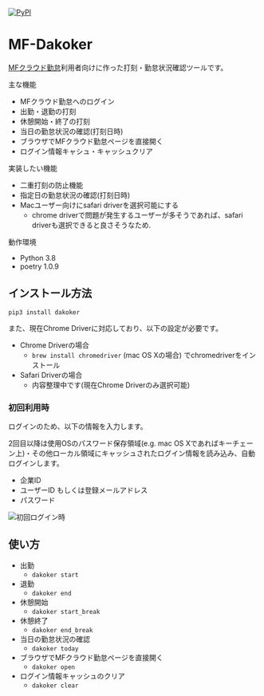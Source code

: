 [![PyPI](https://img.shields.io/pypi/v/dakoker.svg)](https://pypi.python.org/pypi/dakoker)

MF-Dakoker
=======

[MFクラウド勤怠](https://biz.moneyforward.com/attendance)利用者向けに作った打刻・勤怠状況確認ツールです。

主な機能
- MFクラウド勤怠へのログイン
- 出勤・退勤の打刻
- 休憩開始・終了の打刻
- 当日の勤怠状況の確認(打刻日時)
- ブラウザでMFクラウド勤怠ページを直接開く
- ログイン情報キャシュ・キャッシュクリア

実装したい機能
- 二重打刻の防止機能
- 指定日の勤怠状況の確認(打刻日時)
- Macユーザー向けにsafari driverを選択可能にする
  - chrome driverで問題が発生するユーザーが多そうであれば、safari driverも選択できると良さそうなため.

動作環境
- Python 3.8
- poetry 1.0.9

## インストール方法
`pip3 install dakoker`

また、現在Chrome Driverに対応しており、以下の設定が必要です。

- Chrome Driverの場合
  - `brew install chromedriver` (mac OS Xの場合) でchromedriverをインストール
- Safari Driverの場合
  - 内容整理中です(現在Chrome Driverのみ選択可能)

### 初回利用時
ログインのため、以下の情報を入力します。

2回目以降は使用OSのパスワード保存領域(e.g. mac OS Xであればキーチェーン上)・その他ローカル領域にキャッシュされたログイン情報を読み込み、自動ログインします。

- 企業ID
- ユーザーID もしくは登録メールアドレス
- パスワード

![初回ログイン時](https://gyazo.com/e0657a3eecfc6a486a469a0cebd98db1.png)

## 使い方

- 出勤
  - `dakoker start`
- 退勤
  - `dakoker end`
- 休憩開始
  - `dakoker start_break`
- 休憩終了
  - `dakoker end_break`
- 当日の勤怠状況の確認
  - `dakoker today`
- ブラウザでMFクラウド勤怠ページを直接開く
  - `dakoker open`
- ログイン情報キャッシュのクリア
  - `dakoker clear`
